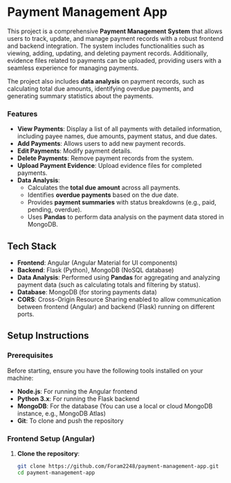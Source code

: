 # Payment Management App

This project is a comprehensive **Payment Management System** that allows users to track, update, and manage payment records with a robust frontend and backend integration. The system includes functionalities such as viewing, adding, updating, and deleting payment records. Additionally, evidence files related to payments can be uploaded, providing users with a seamless experience for managing payments.

The project also includes **data analysis** on payment records, such as calculating total due amounts, identifying overdue payments, and generating summary statistics about the payments.

### Features
- **View Payments**: Display a list of all payments with detailed information, including payee names, due amounts, payment status, and due dates.
- **Add Payments**: Allows users to add new payment records.
- **Edit Payments**: Modify payment details.
- **Delete Payments**: Remove payment records from the system.
- **Upload Payment Evidence**: Upload evidence files for completed payments.
- **Data Analysis**: 
  - Calculates the **total due amount** across all payments.
  - Identifies **overdue payments** based on the due date.
  - Provides **payment summaries** with status breakdowns (e.g., paid, pending, overdue).
  - Uses **Pandas** to perform data analysis on the payment data stored in MongoDB.

## Tech Stack
- **Frontend**: Angular (Angular Material for UI components)
- **Backend**: Flask (Python), MongoDB (NoSQL database)
- **Data Analysis**: Performed using **Pandas** for aggregating and analyzing payment data (such as calculating totals and filtering by status).
- **Database**: MongoDB (for storing payments data)
- **CORS**: Cross-Origin Resource Sharing enabled to allow communication between frontend (Angular) and backend (Flask) running on different ports.

## Setup Instructions

### Prerequisites
Before starting, ensure you have the following tools installed on your machine:

- **Node.js**: For running the Angular frontend
- **Python 3.x**: For running the Flask backend
- **MongoDB**: For the database (You can use a local or cloud MongoDB instance, e.g., MongoDB Atlas)
- **Git**: To clone and push the repository

### Frontend Setup (Angular)

1. **Clone the repository**:
   ```bash
   git clone https://github.com/Foram2248/payment-management-app.git
   cd payment-management-app
